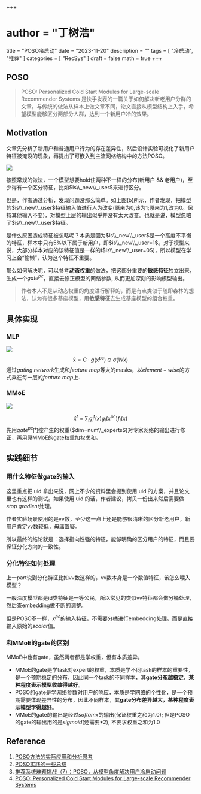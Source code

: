 +++
# author = "丁树浩"
title = "POSO冷启动"
date = "2023-11-20"
description = ""
tags = [
  "冷启动",
  "推荐"
]
categories = [
  "RecSys"
]
draft = false
math = true
+++

## POSO
> POSO: Personalized Cold Start Modules for Large-scale Recommender Systems 是快手发表的一篇关于如何解决新老用户分群的文章。与传统的做法从样本上做文章不同，论文直接从模型结构上入手，希望模型能够区分两部分人群，达到一个新用户冷的效果。

## Motivation
文章先分析了新用户和普通用户行为的存在差异性，然后设计实验可视化了新用户特征被淹没的现象，再提出了可嵌入到主流网络结构中的方法POSO。

![](https://markdown-1258220306.cos.ap-shenzhen-fsi.myqcloud.com/img/202407231439808.png)

按照常规的做法，一个模型想要hold住两种不一样的分布(新用户 && 老用户)，至少得有一个区分特征，比如$is\\_new\\_user$来进行区分。

但是，作者通过分析，发现问题没那么简单。如上图(b)所示，作者发现，把模型的$is\\_new\\_user$特征输入值进行人为改变(原来为0,该为1;原来为1,改为0。保持其他输入不变)，对模型上层的输出似乎并没有太大改变。也就是说，模型忽略了$is\\_new\\_user$特征。

是什么原因造成特征被忽略呢？本质是因为$is\\_new\\_user$是一个高度不平衡的特征，样本中只有5%以下属于新用户，即$is\\_new\\_user=1$。对于模型来说，大部分样本对应的该特征值是一样的($is\\_new\\_user=0$)，所以模型在学习上会“偷懒”，认为这个特征不重要。

那么如何解决呢，可以参考**动态权重**的做法，把这部分重要的**敏感特征**独立出来，生成一个$gate^{pc}$，直接去修正模型的网络参数, 从而更加深刻的影响模型输出。

> 作者本人不是从动态权重的角度进行解释的，而是有点类似于随即森林的想法，认为有很多基座模型，用**敏感特征**去生成基座模型的组合权重。

## 具体实现
### MLP
![](https://markdown-1258220306.cos.ap-shenzhen-fsi.myqcloud.com/img/202407191114640.png)
$$\mathrm{\hat{x}}=C\cdot g\left(\mathrm{x}^\mathrm{pc}\right)\odot\sigma\left(W\mathrm{x}\right)$$
通过$gating\ network$生成和$feature\ map$等大的masks，以$element-wise$的方式乘在每一层的$feature\ map$上.

### MMoE   
![](https://markdown-1258220306.cos.ap-shenzhen-fsi.myqcloud.com/img/202407191121236.png)

$$\hat{x}^t=\sum_ig_i^t(x)g_i(x^{pc})f_i(x) $$
先用$gate^{pc}$门控产生的权重($dim=num\\_experts$)对专家网络的输出进行修正，再用原MMoE的gate权重加权求和。

## 实践细节

### 用什么特征做gate的输入
这里重点把 uid 拿出来说，网上不少的资料里会提到使用 uid 的方案，并且论文里也有这样的测试。如果使用 uid 的话，作者建议，拷贝一份出来然后需要做$stop\ gradient$处理。

作者实验场景使用的是vv数，至少这一点上还是能够很清晰的区分新老用户，新用户肯定vv数较低，毋庸置疑。

所以最终的结论就是：选择指向性强的特征，能够明确的区分用户的特征，而且要保证分化方向的一致性。

### 分化特征如何处理

上一part说到分化特征比如vv数这样的，vv数本身是一个数值特征，该怎么喂入模型？

一般深度模型都是id类特征是一等公民，所以常见的类似vv特征都会做分桶处理，然后查embedding做不断的调整。

但是POSO不一样，$x^{pc}$的输入特征，不需要分桶进行embedding处理。而是直接输入原始的$scalar$值。


### 和MMoE的gate的区别

MMoE中也有gate，虽然两者都是学权重，但有本质差异。

- MMoE的gate是学task对expert的权重，本质是学不同task的样本的重要性，是一个预期稳定的分布，因此同一个task的不同样本，其**gate分布越稳定，某种程度表示模型收敛得越好**。
- POSO的gate是学网络参数对用户的响应，本质是学网络的个性化，是一个预期需要体现差异性的分布，因此不同样本，其**gate分布差异越大，某种程度表示模型学得越好**。
- MMoE的gate的输出是经过$softamx$的输出(保证权重之和为1.0); 但是POSO的gate的输出用的是$sigmoid$(还需要*2), 不要求权重之和为1.0

## Reference
1. [POSO方法的实际应用和分析思考](https://mp.weixin.qq.com/s?__biz=MzAxMzgzOTc2NA==&mid=2652180120&idx=1&sn=8ed33f2216192976f4accf129e819aa9&chksm=807dd263b70a5b75457da3d6f6abd0bb9fd1837c2e9d868df18a4012ba88c1f1dab51a15dba6&cur_album_id=2277635355426373635&scene=189#wechat_redirect)
2. [POSO实践的一些总结](https://www.deeplearn.me/4317.html)
3. [推荐系统难题挑战（7）：POSO，从模型角度解决用户冷启动问题](https://zhuanlan.zhihu.com/p/472726462)
4. [POSO: Personalized Cold Start Modules for Large-scale Recommender Systems](https://arxiv.org/pdf/2108.04690)